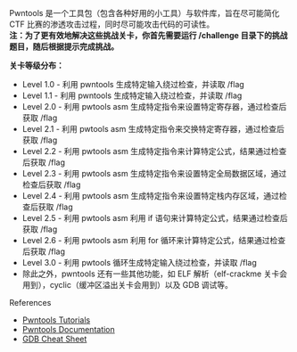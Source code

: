 Pwntools 是一个工具包（包含各种好用的小工具）与软件库，旨在尽可能简化 CTF 比赛的渗透攻击过程，同时尽可能攻击代码的可读性。  
**注：为了更有效地解决这些挑战关卡，你首先需要运行 /challenge 目录下的挑战题目，随后根据提示完成挑战。**

**关卡等级分布：**
- Level 1.0 - 利用 pwntools 生成特定输入绕过检查，并读取 /flag
- Level 1.1 - 利用 pwntools 生成特定输入绕过检查，并读取 /flag
- Level 2.0 - 利用 pwtools asm 生成特定指令来设置特定寄存器，通过检查后获取 /flag
- Level 2.1 - 利用 pwtools asm 生成特定指令来交换特定寄存器，通过检查后获取 /flag
- Level 2.2 - 利用 pwtools asm 生成特定指令来计算特定公式，结果通过检查后获取 /flag
- Level 2.3 - 利用 pwtools asm 生成特定指令来设置特定全局数据区域，通过检查后获取 /flag
- Level 2.4 - 利用 pwtools asm 生成特定指令来设置特定栈内存区域，通过检查后获取 /flag
- Level 2.5 - 利用 pwtools asm 利用 if 语句来计算特定公式，结果通过检查后获取 /flag
- Level 2.6 - 利用 pwtools asm 利用 for 循环来计算特定公式，结果通过检查后获取 /flag
- Level 3.0 - 利用 pwtools 循环生成特定输入绕过检查，并读取 /flag
- 除此之外，pwntools 还有一些其他功能，如 ELF 解析（elf-crackme 关卡会用到），cyclic（缓冲区溢出关卡会用到）以及 GDB 调试等。


References
- [Pwntools Tutorials](https://github.com/Gallopsled/pwntools-tutorial)
- [Pwntools Documentation](https://docs.pwntools.com/en/stable/index.html)
- [GDB Cheat Sheet](https://darkdust.net/files/GDB%20Cheat%20Sheet.pdf)
